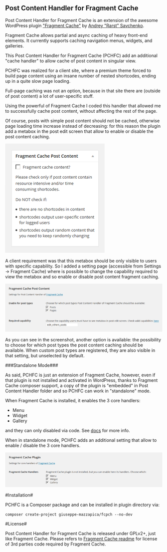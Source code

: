 Post Content Handler for Fragment Cache
---------------------------------------

Post Content Handler for Fragment Cache is an extension of the awesome WordPress plugin ["Fragment Cache"](https://github.com/Rarst/fragment-cache) by [Andrey "Rarst" Savchenko](http://www.rarst.net/).

Fragment Cache allows partial and async caching of heavy front-end elements. It currently supports caching navigation menus, widgets, and galleries.

This Post Content Handler for Fragment Cache (PCHFC) add an additional "cache handler" to allow cache of post content in singular view.

PCHFC was realized for a client site, where a premium theme forced to build page content using an insane number of nested shortcodes, ending up in a quite slow page loading.

Full-page caching was not an option, because in that site there are (outside of post content) a lot of user-specific stuff.

Using the powerful of Fragment Cache I coded this handler that allowed me to successfully cache post content, without affecting the rest of the page.

Of course, posts with simple post content should not be cached, otherwise page loading time increase instead of decreasing: for this reason the plugin add a metabox in  the post edit screen that allow to enable or disable the post content caching.

![Post edit screen metabox](screenshot-01.png)

A client requirement was that this metabox should be only visible to users with specific capability. So I added a setting page (accessible from Settings -> Fragment Cache) where is possible to change the capability required to view the metabox and so enable or disable post content fragment caching.

![Settings for Post Content Handler for Fragment Cache](screenshot-02.png)

As you can see in the screenshot, another option is available: the possibility to choose for which post types the post content caching should be available. When custom post types are registered, they are also visible in that setting, but unselected by default.

###Standalone Mode###

As said, PCHFC is just an extension of Fragment Cache, however, even if that plugin is not installed and activated in WordPress,  thanks to Fragment Cache composer support, a copy of the plugin is "embedded" in Post Content Handler folder and so PCHFC can work in "standalone" mode.

When Fragment Cache is installed, it enables the 3 core handlers:
 - Menu
 - Widget
 - Gallery

and they can only disabled via code. See [docs](https://github.com/Rarst/fragment-cache#how-to-disable-caching) for more info.

When in standalone mode, PCHFC adds an additional setting that allow to enable / disable the 3 core handlers.

![Settings for Post Content Core Handlers](screenshot-03.png)

#Installation#

PCHFC is a Composer package and can be installed in plugin directory via:

    composer create-project giuseppe-mazzapica/fcpch --no-dev

#License#

Post Content Handler for Fragment Cache is released under GPLv2+, just like Fragment Cache.
Please refers to [Fragment Cache readme](https://github.com/Rarst/fragment-cache#license-info) for license of 3rd parties code required by Fragment Cache.


